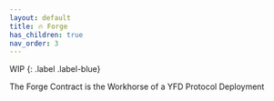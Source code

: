 ```yaml
---
layout: default
title: 🔥 Forge
has_children: true
nav_order: 3
---
```


WIP
{: .label .label-blue}

The Forge Contract is the Workhorse of a YFD Protocol Deployment
